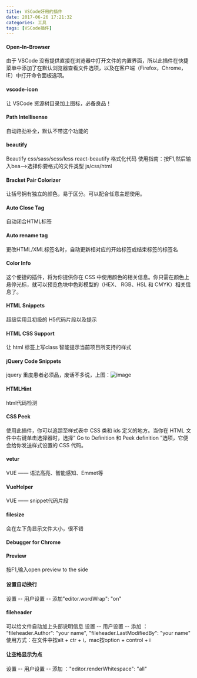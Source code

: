 ```yaml
---
title: VSCode好用的插件
date: 2017-06-26 17:21:32
categories: 工具
tags: [VSCode插件]
---
```

#### Open-In-Browser
由于 VSCode 没有提供直接在浏览器中打开文件的内置界面，所以此插件在快捷菜单中添加了在默认浏览器查看文件选项，以及在客户端（Firefox，Chrome，IE）中打开命令面板选项。
<!--more-->
#### vscode-icon
让  VSCode 资源树目录加上图标，必备良品！
#### Path Intellisense
自动路劲补全，默认不带这个功能的
#### beautify
Beautify css/sass/scss/less 
react-beautify 
格式化代码 
使用指南：按F1,然后输入bea—>选择你要格式的文件类型 js/css/html
#### Bracket Pair Colorizer
让括号拥有独立的颜色，易于区分。可以配合任意主题使用。
#### Auto Close Tag
自动闭合HTML标签
#### Auto rename tag
更改HTML/XML标签名时，自动更新相对应的开始标签或结束标签的标签名
#### Color Info
这个便捷的插件，将为你提供你在 CSS 中使用颜色的相关信息。你只需在颜色上悬停光标，就可以预览色块中色彩模型的（HEX、 RGB、HSL 和 CMYK）相关信息了。
#### HTML Snippets
超级实用且初级的 H5代码片段以及提示
#### HTML CSS Support
让 html 标签上写class 智能提示当前项目所支持的样式
#### jQuery Code Snippets
jquery 重度患者必须品，废话不多说，上图：![image](https://img-blog.csdnimg.cn/20190805102522775.png?x-oss-process=image/watermark,type_ZmFuZ3poZW5naGVpdGk,shadow_10,text_aHR0cHM6Ly9ibG9nLmNzZG4ubmV0L1poYW5neGlhb3J1aV85,size_16,color_FFFFFF,t_70)
#### HTMLHint
html代码检测
#### CSS Peek
使用此插件，你可以追踪至样式表中 CSS 类和 ids 定义的地方。当你在 HTML 文件中右键单击选择器时，选择“ Go to Definition 和 Peek definition ”选项，它便会给你发送样式设置的 CSS 代码。
#### vetur
VUE —— 语法高亮、智能感知、Emmet等
#### VueHelper
VUE —— snippet代码片段
#### filesize
会在左下角显示文件大小，很不错
#### Debugger for Chrome 
#### Preview
按F1,输入open preview to the side
#### 设置自动换行
设置 -- 用户设置 -- 添加"editor.wordWrap": "on" 
#### fileheader
可以给文件自动加上头部说明信息
设置 -- 用户设置 -- 添加 ：
  "fileheader.Author": "your name",
  "fileheader.LastModifiedBy": "your name"
使用方式：在文件中按alt + ctr + i，mac按option + control + i
#### 让空格显示为点
设置 -- 用户设置 -- 添加 ："editor.renderWhitespace": "all"